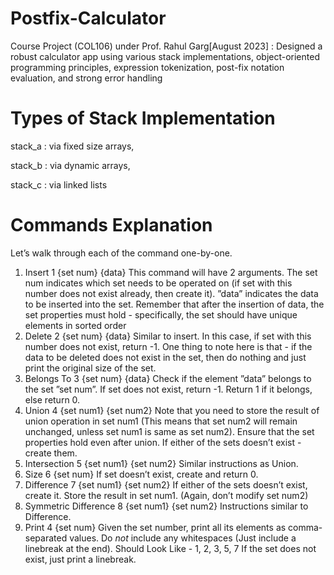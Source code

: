 # Postfix-Calculator
Course Project (COL106) under Prof. Rahul Garg[August 2023] : Designed a robust calculator app using various stack implementations, object-oriented programming principles, expression tokenization, post-fix notation evaluation, and strong error handling

# Types of Stack Implementation
stack_a : via fixed size arrays,

stack_b : via dynamic arrays,

stack_c : via linked lists
# Commands Explanation
Let’s walk through each of the command one-by-one.
1) Insert
1 {set num} {data}
This command will have 2 arguments. The set num indicates which set needs
to be operated on (if set with this number does not exist already, then create
it). ”data” indicates the data to be inserted into the set. Remember that after
the insertion of data, the set properties must hold - specifically, the set should
have unique elements in sorted order
2) Delete
2 {set num} {data}
Similar to insert. In this case, if set with this number does not exist, return
-1. One thing to note here is that - if the data to be deleted does not exist in
the set, then do nothing and just print the original size of the set.
3) Belongs To
3 {set num} {data}
Check if the element ”data” belongs to the set ”set num”. If set does not
exist, return -1. Return 1 if it belongs, else return 0.
4) Union
4 {set num1} {set num2}
Note that you need to store the result of union operation in set num1
(This means that set num2 will remain unchanged, unless set num1 is same
as set num2). Ensure that the set properties hold even after union. If either of
the sets doesn’t exist - create them.
5) Intersection
5 {set num1} {set num2}
Similar instructions as Union.
6) Size
6 {set num}
If set doesn’t exist, create and return 0.
7) Difference
7 {set num1} {set num2}
If either of the sets doesn’t exist, create it. Store the result in set num1.
(Again, don’t modify set num2)
8) Symmetric Difference
8 {set num1} {set num2}
Instructions similar to Difference.
9) Print
4 {set num}
Given the set number, print all its elements as comma-separated values. Do
*not* include any whitespaces (Just include a linebreak at the end). Should
Look Like -
1, 2, 3, 5, 7
If the set does not exist, just print a linebreak.
